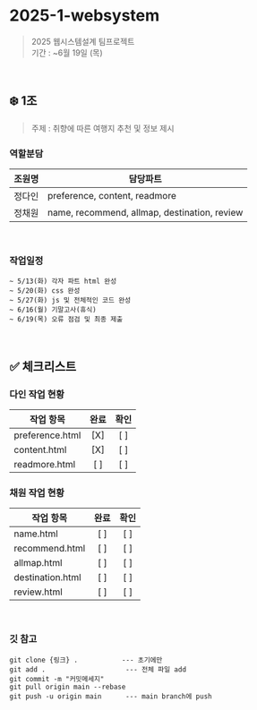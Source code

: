 # 2025-1-websystem
>2025 웹시스템설계 팀프로젝트<br>
>기간 : ~6월 19일 (목)<br>
<br>

## ❄️ 1조
> 주제 : 취향에 따른 여행지 추천 및 정보 제시<br>

### 역할분담
| 조원명 | 담당파트 |
| ------------ | -------------------------- |
| 정다인 | preference, content, readmore |
| 정채원 | name, recommend, allmap, destination, review |
<br>

### 작업일정
```
~ 5/13(화) 각자 파트 html 완성
~ 5/20(화) css 완성
~ 5/27(화) js 및 전체적인 코드 완성
~ 6/16(월) 기말고사(휴식)
~ 6/19(목) 오류 점검 및 최종 제출
```
<br>

## ✅ 체크리스트
### 다인 작업 현황
| 작업 항목           | 완료 | 확인 |
| ------------------ | :----------: | :----------: |
| preference.html    | [X]          | [ ]          |
| content.html       | [X]          | [ ]          |
| readmore.html      | [ ]          | [ ]          |

### 채원 작업 현황
| 작업 항목           | 완료 | 확인 |
| ------------------ | :----------: | :----------: |
| name.html          | [ ]          | [ ]          |
| recommend.html     | [ ]          | [ ]          |
| allmap.html        | [ ]          | [ ]          |
| destination.html   | [ ]          | [ ]          |
| review.html        | [ ]          | [ ]          |
<br>

### 깃 참고
```
git clone {링크} .           --- 초기에만
git add .                    --- 전체 파일 add
git commit -m "커밋메세지"
git pull origin main --rebase
git push -u origin main      --- main branch에 push
```
